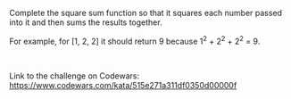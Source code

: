 Complete the square sum function so that it squares each number passed into it and then sums the results together.

For example, for [1, 2, 2] it should return 9 because 1<sup>2</sup> + 2<sup>2</sup> + 2<sup>2</sup> = 9.

<br>

Link to the challenge on Codewars:<br>
https://www.codewars.com/kata/515e271a311df0350d00000f
